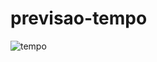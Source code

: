 # previsao-tempo
![tempo](https://user-images.githubusercontent.com/62407217/147892076-992a12bf-6b64-49ca-9d65-6ddddb9d2630.png)
